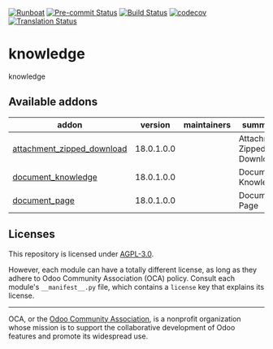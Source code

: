 
[![Runboat](https://img.shields.io/badge/runboat-Try%20me-875A7B.png)](https://runboat.odoo-community.org/builds?repo=OCA/knowledge&target_branch=18.0)
[![Pre-commit Status](https://github.com/OCA/knowledge/actions/workflows/pre-commit.yml/badge.svg?branch=18.0)](https://github.com/OCA/knowledge/actions/workflows/pre-commit.yml?query=branch%3A18.0)
[![Build Status](https://github.com/OCA/knowledge/actions/workflows/test.yml/badge.svg?branch=18.0)](https://github.com/OCA/knowledge/actions/workflows/test.yml?query=branch%3A18.0)
[![codecov](https://codecov.io/gh/OCA/knowledge/branch/18.0/graph/badge.svg)](https://codecov.io/gh/OCA/knowledge)
[![Translation Status](https://translation.odoo-community.org/widgets/knowledge-18-0/-/svg-badge.svg)](https://translation.odoo-community.org/engage/knowledge-18-0/?utm_source=widget)

<!-- /!\ do not modify above this line -->

# knowledge

knowledge

<!-- /!\ do not modify below this line -->

<!-- prettier-ignore-start -->

[//]: # (addons)

Available addons
----------------
addon | version | maintainers | summary
--- | --- | --- | ---
[attachment_zipped_download](attachment_zipped_download/) | 18.0.1.0.0 |  | Attachment Zipped Download
[document_knowledge](document_knowledge/) | 18.0.1.0.0 |  | Documents Knowledge
[document_page](document_page/) | 18.0.1.0.0 |  | Document Page

[//]: # (end addons)

<!-- prettier-ignore-end -->

## Licenses

This repository is licensed under [AGPL-3.0](LICENSE).

However, each module can have a totally different license, as long as they adhere to Odoo Community Association (OCA)
policy. Consult each module's `__manifest__.py` file, which contains a `license` key
that explains its license.

----
OCA, or the [Odoo Community Association](http://odoo-community.org/), is a nonprofit
organization whose mission is to support the collaborative development of Odoo features
and promote its widespread use.
